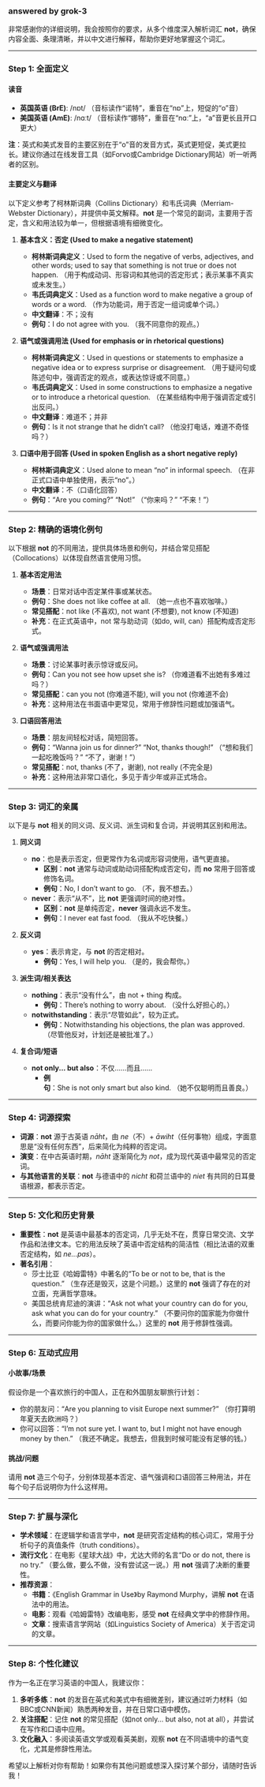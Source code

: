 ### answered by grok-3
非常感谢你的详细说明，我会按照你的要求，从多个维度深入解析词汇 **not**，确保内容全面、条理清晰，并以中文进行解释，帮助你更好地掌握这个词汇。

---

### Step 1: 全面定义

#### 读音
- **英国英语 (BrE)**: /nɒt/ （音标读作“诺特”，重音在“nɒ”上，短促的“o”音）
- **美国英语 (AmE)**: /nɑːt/ （音标读作“娜特”，重音在“nɑː”上，“a”音更长且开口更大）

**注**：英式和美式发音的主要区别在于“o”音的发音方式，英式更短促，美式更拉长。建议你通过在线发音工具（如Forvo或Cambridge Dictionary网站）听一听两者的区别。

#### 主要定义与翻译
以下定义参考了柯林斯词典（Collins Dictionary）和韦氏词典（Merriam-Webster Dictionary），并提供中英文解释。**not** 是一个常见的副词，主要用于否定，含义和用法较为单一，但根据语境有细微变化。

1. **基本含义：否定 (Used to make a negative statement)**
   - **柯林斯词典定义**：Used to form the negative of verbs, adjectives, and other words; used to say that something is not true or does not happen. （用于构成动词、形容词和其他词的否定形式；表示某事不真实或未发生。）
   - **韦氏词典定义**：Used as a function word to make negative a group of words or a word. （作为功能词，用于否定一组词或单个词。）
   - **中文翻译**：不；没有
   - **例句**：I do not agree with you. （我不同意你的观点。）

2. **语气或强调用法 (Used for emphasis or in rhetorical questions)**
   - **柯林斯词典定义**：Used in questions or statements to emphasize a negative idea or to express surprise or disagreement. （用于疑问句或陈述句中，强调否定的观点，或表达惊讶或不同意。）
   - **韦氏词典定义**：Used in some constructions to emphasize a negative or to introduce a rhetorical question. （在某些结构中用于强调否定或引出反问。）
   - **中文翻译**：难道不；并非
   - **例句**：Is it not strange that he didn’t call? （他没打电话，难道不奇怪吗？）

3. **口语中用于回答 (Used in spoken English as a short negative reply)**
   - **柯林斯词典定义**：Used alone to mean “no” in informal speech. （在非正式口语中单独使用，表示“no”。）
   - **中文翻译**：不（口语化回答）
   - **例句**：“Are you coming?” “Not!” （“你来吗？” “不来！”）

---

### Step 2: 精确的语境化例句

以下根据 **not** 的不同用法，提供具体场景和例句，并结合常见搭配（Collocations）以体现自然语言使用习惯。

1. **基本否定用法**
   - **场景**：日常对话中否定某件事或某状态。
   - **例句**：She does not like coffee at all. （她一点也不喜欢咖啡。）
   - **常见搭配**：not like (不喜欢), not want (不想要), not know (不知道)
   - **补充**：在正式英语中，not 常与助动词（如do, will, can）搭配构成否定形式。

2. **语气或强调用法**
   - **场景**：讨论某事时表示惊讶或反问。
   - **例句**：Can you not see how upset she is? （你难道看不出她有多难过吗？）
   - **常见搭配**：can you not (你难道不能), will you not (你难道不会)
   - **补充**：这种用法在书面语中更常见，常用于修辞性问题或加强语气。

3. **口语回答用法**
   - **场景**：朋友间轻松对话，简短回答。
   - **例句**：“Wanna join us for dinner?” “Not, thanks though!” （“想和我们一起吃晚饭吗？” “不了，谢谢！”）
   - **常见搭配**：not, thanks (不了，谢谢), not really (不完全是)
   - **补充**：这种用法非常口语化，多见于青少年或非正式场合。

---

### Step 3: 词汇的亲属

以下是与 **not** 相关的同义词、反义词、派生词和复合词，并说明其区别和用法。

1. **同义词**
   - **no**：也是表示否定，但更常作为名词或形容词使用，语气更直接。
     - **区别**：**not** 通常与动词或助动词搭配构成否定句，而 **no** 常用于回答或修饰名词。
     - **例句**：No, I don’t want to go. （不，我不想去。）
   - **never**：表示“从不”，比 **not** 更强调时间的绝对性。
     - **区别**：**not** 是单纯否定，**never** 强调永远不发生。
     - **例句**：I never eat fast food. （我从不吃快餐。）

2. **反义词**
   - **yes**：表示肯定，与 **not** 的否定相对。
     - **例句**：Yes, I will help you. （是的，我会帮你。）

3. **派生词/相关表达**
   - **nothing**：表示“没有什么”，由 not + thing 构成。
     - **例句**：There’s nothing to worry about. （没什么好担心的。）
   - **notwithstanding**：表示“尽管如此”，较为正式。
     - **例句**：Notwithstanding his objections, the plan was approved. （尽管他反对，计划还是被批准了。）

4. **复合词/短语**
   - **not only... but also**：不仅……而且……
     - **例句**：She is not only smart but also kind. （她不仅聪明而且善良。）

---

### Step 4: 词源探索

- **词源**：**not** 源于古英语 *nāht*，由 *ne*（不）+ *āwiht*（任何事物）组成，字面意思是“没有任何东西”，后来简化为纯粹的否定词。
- **演变**：在中古英语时期，*nāht* 逐渐简化为 *not*，成为现代英语中最常见的否定词。
- **与其他语言的关联**：**not** 与德语中的 *nicht* 和荷兰语中的 *niet* 有共同的日耳曼语根源，都表示否定。

---

### Step 5: 文化和历史背景

- **重要性**：**not** 是英语中最基本的否定词，几乎无处不在，贯穿日常交流、文学作品和法律文本。它的用法反映了英语中否定结构的简洁性（相比法语的双重否定结构，如 *ne...pas*）。
- **著名引用**：
  - 莎士比亚《哈姆雷特》中著名的“To be or not to be, that is the question.” （生存还是毁灭，这是个问题。）这里的 **not** 强调了存在的对立面，充满哲学意味。
  - 美国总统肯尼迪的演讲：“Ask not what your country can do for you, ask what you can do for your country.” （不要问你的国家能为你做什么，而要问你能为你的国家做什么。）这里的 **not** 用于修辞性强调。

---

### Step 6: 互动式应用

#### 小故事/场景
假设你是一个喜欢旅行的中国人，正在和外国朋友聊旅行计划：
- 你的朋友问：“Are you planning to visit Europe next summer?” （你打算明年夏天去欧洲吗？）
- 你可以回答：“I’m not sure yet. I want to, but I might not have enough money by then.” （我还不确定。我想去，但我到时候可能没有足够的钱。）

#### 挑战/问题
请用 **not** 造三个句子，分别体现基本否定、语气强调和口语回答三种用法，并在每个句子后说明你为什么这样用。

---

### Step 7: 扩展与深化

- **学术领域**：在逻辑学和语言学中，**not** 是研究否定结构的核心词汇，常用于分析句子的真值条件（truth conditions）。
- **流行文化**：在电影《星球大战》中，尤达大师的名言“Do or do not, there is no try.” （要么做，要么不做，没有尝试这一说。）用 **not** 强调了决断的重要性。
- **推荐资源**：
  - **书籍**：《English Grammar in Use》by Raymond Murphy，讲解 **not** 在语法中的用法。
  - **电影**：观看《哈姆雷特》改编电影，感受 **not** 在经典文学中的修辞作用。
  - **文章**：搜索语言学网站（如Linguistics Society of America）关于否定词的文章。

---

### Step 8: 个性化建议

作为一名正在学习英语的中国人，我建议你：
1. **多听多练**：**not** 的发音在英式和美式中有细微差别，建议通过听力材料（如BBC或CNN新闻）熟悉两种发音，并在日常口语中模仿。
2. **关注搭配**：记住 **not** 的常见搭配（如not only... but also, not at all），并尝试在写作和口语中应用。
3. **文化融入**：多阅读英语文学或观看英美剧，观察 **not** 在不同语境中的语气变化，尤其是修辞性用法。

希望以上解析对你有帮助！如果你有其他问题或想深入探讨某个部分，请随时告诉我！